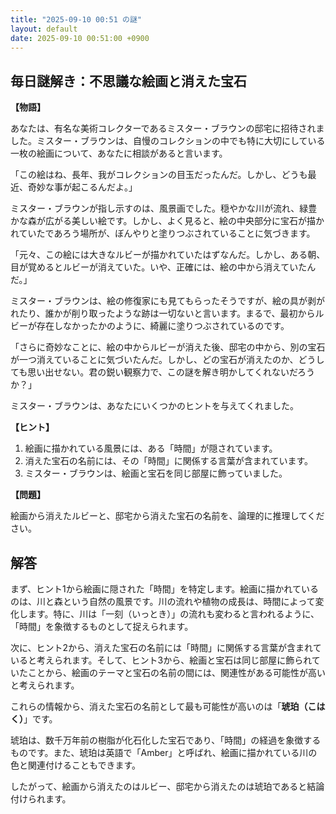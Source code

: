 ```yaml
---
title: "2025-09-10 00:51 の謎"
layout: default
date: 2025-09-10 00:51:00 +0900
---
```

## 毎日謎解き：不思議な絵画と消えた宝石

**【物語】**

あなたは、有名な美術コレクターであるミスター・ブラウンの邸宅に招待されました。ミスター・ブラウンは、自慢のコレクションの中でも特に大切にしている一枚の絵画について、あなたに相談があると言います。

「この絵はね、長年、我がコレクションの目玉だったんだ。しかし、どうも最近、奇妙な事が起こるんだよ。」

ミスター・ブラウンが指し示すのは、風景画でした。穏やかな川が流れ、緑豊かな森が広がる美しい絵です。しかし、よく見ると、絵の中央部分に宝石が描かれていたであろう場所が、ぼんやりと塗りつぶされていることに気づきます。

「元々、この絵には大きなルビーが描かれていたはずなんだ。しかし、ある朝、目が覚めるとルビーが消えていた。いや、正確には、絵の中から消えていたんだ。」

ミスター・ブラウンは、絵の修復家にも見てもらったそうですが、絵の具が剥がれたり、誰かが削り取ったような跡は一切ないと言います。まるで、最初からルビーが存在しなかったかのように、綺麗に塗りつぶされているのです。

「さらに奇妙なことに、絵の中からルビーが消えた後、邸宅の中から、別の宝石が一つ消えていることに気づいたんだ。しかし、どの宝石が消えたのか、どうしても思い出せない。君の鋭い観察力で、この謎を解き明かしてくれないだろうか？」

ミスター・ブラウンは、あなたにいくつかのヒントを与えてくれました。

**【ヒント】**

1.  絵画に描かれている風景には、ある「時間」が隠されています。
2.  消えた宝石の名前には、その「時間」に関係する言葉が含まれています。
3.  ミスター・ブラウンは、絵画と宝石を同じ部屋に飾っていました。

**【問題】**

絵画から消えたルビーと、邸宅から消えた宝石の名前を、論理的に推理してください。

## 解答

まず、ヒント1から絵画に隠された「時間」を特定します。絵画に描かれているのは、川と森という自然の風景です。川の流れや植物の成長は、時間によって変化します。特に、川は「一刻（いっとき）」の流れも変わると言われるように、「時間」を象徴するものとして捉えられます。

次に、ヒント2から、消えた宝石の名前には「時間」に関係する言葉が含まれていると考えられます。そして、ヒント3から、絵画と宝石は同じ部屋に飾られていたことから、絵画のテーマと宝石の名前の間には、関連性がある可能性が高いと考えられます。

これらの情報から、消えた宝石の名前として最も可能性が高いのは「**琥珀（こはく）**」です。

琥珀は、数千万年前の樹脂が化石化した宝石であり、「時間」の経過を象徴するものです。また、琥珀は英語で「Amber」と呼ばれ、絵画に描かれている川の色と関連付けることもできます。

したがって、絵画から消えたのはルビー、邸宅から消えたのは琥珀であると結論付けられます。
